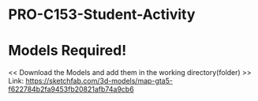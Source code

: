 # PRO-C153-Student-Activity
# Models Required!
<< Download the Models and add them in the working directory(folder) >>
Link: https://sketchfab.com/3d-models/map-gta5-f622784b2fa9453fb20821afb74a9cb6
